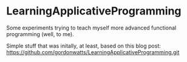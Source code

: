 # LearningApplicativeProgramming
Some experiments trying to teach myself more advanced functional programming (well, to me).

Simple stuff that was initally, at least, based on this blog post: https://github.com/gordonwatts/LearningApplicativeProgramming.git

